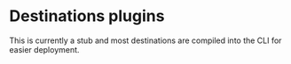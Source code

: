 # Destinations plugins

This is currently a stub and most destinations are compiled into the CLI for easier deployment.